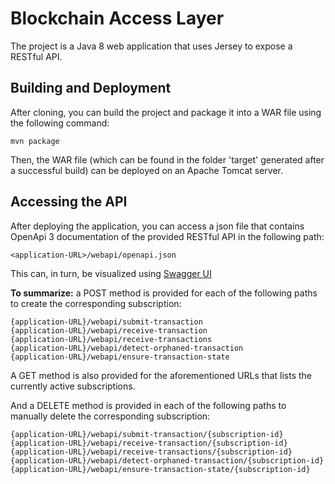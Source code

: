 # Blockchain Access Layer
The project is a Java 8 web application that uses Jersey to expose a RESTful API.

## Building and Deployment
After cloning, you can build the project and package it into a WAR
file using the following command:
```
mvn package
```
Then, the WAR file (which can be found in the folder 'target' generated after 
a successful build) can be deployed on an Apache Tomcat server.

## Accessing the API
After deploying the application, you can access a json file that contains OpenApi 3 
documentation of the provided RESTful API in the following path:

```
<application-URL>/webapi/openapi.json
```

This can, in turn, be visualized using [Swagger UI](https://swagger.io/swagger-ui/)

**To summarize:** a POST method is provided for each of the following
paths to create the corresponding subscription:

```
{application-URL}/webapi/submit-transaction
{application-URL}/webapi/receive-transaction
{application-URL}/webapi/receive-transactions
{application-URL}/webapi/detect-orphaned-transaction
{application-URL}/webapi/ensure-transaction-state
```

A GET method is also provided for the aforementioned URLs that lists the currently active subscriptions.

And a DELETE method is provided in each of the following
paths to manually delete the corresponding subscription:

```
{application-URL}/webapi/submit-transaction/{subscription-id}
{application-URL}/webapi/receive-transaction/{subscription-id}
{application-URL}/webapi/receive-transactions/{subscription-id}
{application-URL}/webapi/detect-orphaned-transaction/{subscription-id}
{application-URL}/webapi/ensure-transaction-state/{subscription-id}
```